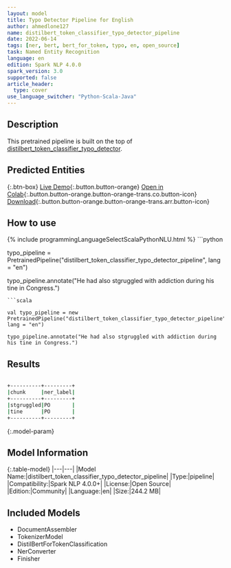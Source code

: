 ```yaml
---
layout: model
title: Typo Detector Pipeline for English
author: ahmedlone127
name: distilbert_token_classifier_typo_detector_pipeline
date: 2022-06-14
tags: [ner, bert, bert_for_token, typo, en, open_source]
task: Named Entity Recognition
language: en
edition: Spark NLP 4.0.0
spark_version: 3.0
supported: false
article_header:
  type: cover
use_language_switcher: "Python-Scala-Java"
---
```


## Description

This pretrained pipeline is built on the top of [distilbert_token_classifier_typo_detector](https://nlp.johnsnowlabs.com/2022/01/19/distilbert_token_classifier_typo_detector_en.html).

## Predicted Entities



{:.btn-box}
[Live Demo](https://demo.johnsnowlabs.com/public/TYPO_DETECTOR_EN/){:.button.button-orange}
[Open in Colab](https://colab.research.google.com/github/JohnSnowLabs/spark-nlp-workshop/blob/master/tutorials/streamlit_notebooks/DistilBertForTokenClassification.ipynb){:.button.button-orange.button-orange-trans.co.button-icon}
[Download](https://s3.amazonaws.com/community.johnsnowlabs.com/ahmedlone127/distilbert_token_classifier_typo_detector_pipeline_en_4.0.0_3.0_1655212406234.zip){:.button.button-orange.button-orange-trans.arr.button-icon}

## How to use



<div class="tabs-box" markdown="1">
{% include programmingLanguageSelectScalaPythonNLU.html %}
```python

typo_pipeline = PretrainedPipeline("distilbert_token_classifier_typo_detector_pipeline", lang = "en")

typo_pipeline.annotate("He had also stgruggled with addiction during his tine in Congress.")
```
```scala

val typo_pipeline = new PretrainedPipeline("distilbert_token_classifier_typo_detector_pipeline", lang = "en")

typo_pipeline.annotate("He had also stgruggled with addiction during his tine in Congress.")
```
</div>

## Results

```bash

+----------+---------+
|chunk     |ner_label|
+----------+---------+
|stgruggled|PO       |
|tine      |PO       |
+----------+---------+
```

{:.model-param}
## Model Information

{:.table-model}
|---|---|
|Model Name:|distilbert_token_classifier_typo_detector_pipeline|
|Type:|pipeline|
|Compatibility:|Spark NLP 4.0.0+|
|License:|Open Source|
|Edition:|Community|
|Language:|en|
|Size:|244.2 MB|

## Included Models

- DocumentAssembler
- TokenizerModel
- DistilBertForTokenClassification
- NerConverter
- Finisher